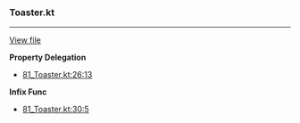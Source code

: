 ### Toaster.kt
---
[View file](../files/81_Toaster.kt)

**Property Delegation**

 - [81_Toaster.kt:26:13](../files/81_Toaster.kt#L26)

**Infix Func**

 - [81_Toaster.kt:30:5](../files/81_Toaster.kt#L30)

